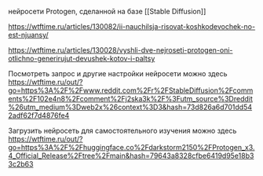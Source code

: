  нейросети Protogen, сделанной на базе [[Stable Diffusion]]


https://wtftime.ru/articles/130082/ii-nauchilsja-risovat-koshkodevochek-no-est-njuansy/


https://wtftime.ru/articles/130028/vyshli-dve-nejroseti-protogen-oni-otlichno-generirujut-devushek-kotov-i-paltsy

Посмотреть запрос и другие настройки нейросети можно здесь https://wtftime.ru/out/?go=https%3A%2F%2Fwww.reddit.com%2Fr%2FStableDiffusion%2Fcomments%2F102e4n8%2Fcomment%2Fj2ska3k%2F%3Futm_source%3Dreddit%26utm_medium%3Dweb2x%26context%3D3&hash=73d826a6d701dd542adf62f7d4876fe4


Загрузить нейросеть для самостоятельного изучения можно здесь  https://wtftime.ru/out/?go=https%3A%2F%2Fhuggingface.co%2Fdarkstorm2150%2FProtogen_x3.4_Official_Release%2Ftree%2Fmain&hash=79643a8328cfbe6419d95e18b33c2b63